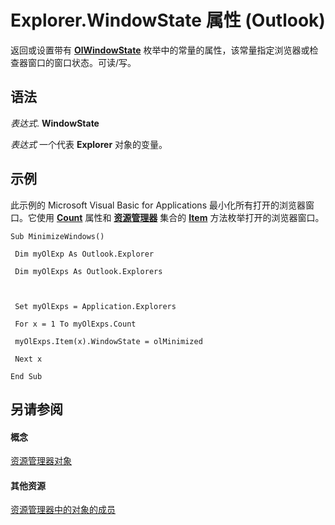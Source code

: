 
# Explorer.WindowState 属性 (Outlook)

返回或设置带有  **[OlWindowState](cc9860c4-9de6-4dd3-05e5-5b87e6b4bd88.md)** 枚举中的常量的属性，该常量指定浏览器或检查器窗口的窗口状态。可读/写。


## 语法

 _表达式_. **WindowState**

 _表达式_ 一个代表 **Explorer** 对象的变量。


## 示例

此示例的 Microsoft Visual Basic for Applications 最小化所有打开的浏览器窗口。它使用 **[Count](48d8d345-5745-c378-f136-7b90ed499ef2.md)** 属性和 **[资源管理器](8398532a-1fad-7390-6778-109ac5e6c67c.md)** 集合的 **[Item](b854ab0e-e966-4de8-7ccf-db4723812212.md)** 方法枚举打开的浏览器窗口。


```
Sub MinimizeWindows() 
 
 Dim myOlExp As Outlook.Explorer 
 
 Dim myOlExps As Outlook.Explorers 
 
 
 
 Set myOlExps = Application.Explorers 
 
 For x = 1 To myOlExps.Count 
 
 myOlExps.Item(x).WindowState = olMinimized 
 
 Next x 
 
End Sub
```


## 另请参阅


#### 概念


[资源管理器对象](026591e5-049f-503a-4166-34e6dbc225fb.md)
#### 其他资源


[资源管理器中的对象的成员](4412c507-4dcd-6005-b9c8-11824624250d.md)